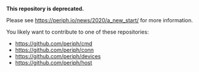 **This repository is deprecated.**

Please see https://periph.io/news/2020/a_new_start/ for more information.

You likely want to contribute to one of these repositories:

- https://github.com/periph/cmd
- https://github.com/periph/conn
- https://github.com/periph/devices
- https://github.com/periph/host
